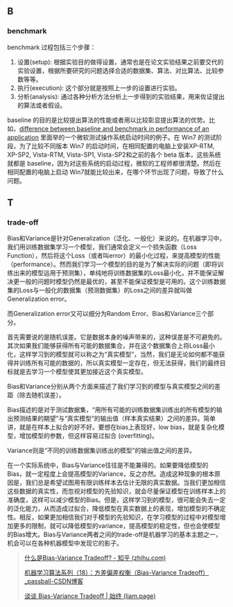 ## B

### benchmark 

benchmark 过程包括三个步骤：

1. 设置(setup): 根据实验目的做得设置，通常也是在论文实验结果之前要交代的实验设置，根据所要研究的问题选择合适的数据集、算法、对比算法、比较参数等等。
2. 执行(execution): 这个部分就是按照上一步的设置进行实验。
3. 分析(analysis): 通过各种分析方法分析上一步得到的实验结果，用来佐证提出的算法或者假设。

baseline 的目的是比较提出算法的性能或者用以比较彰显提出算法的优势。比如，[difference between baseline and benchmark in performance of an application](https://link.zhihu.com/?target=http%3A//stackoverflow.com/a/347029/222670) 里面举的一个微软测试操作系统启动时间的例子。在 Win7 的测试阶段，为了比较不同版本 Win7 的启动时间，在相同配置的电脑上安装XP-RTM, XP-SP2, Vista-RTM, Vista-SP1, Vista-SP2和之前的各个 beta 版本，这些系统就都是 baseline，因为对这些系统的启动过程，微软的工程师都很清楚。然后在相同配置的电脑上启动 Win7就能比较出来，在哪个环节出现了问题，导致了什么问题。



## T

### trade-off 

Bias和Variance是针对Generalization（泛化、一般化）来说的。在机器学习中，我们用训练数据集学习一个模型，我们通常会定义一个损失函数（Loss Function），然后将这个Loss（或者叫error）的最小化过程，来提高模型的性能（performance）。然而我们学习一个模型的目的是为了解决实际的问题（即将训练出来的模型运用于预测集），单纯地将训练数据集的Loss最小化，并不能保证解决更一般的问题时模型仍然是最优的，甚至不能保证模型是可用的。这个训练数据集的Loss与一般化的数据集（预测数据集）的Loss之间的差异就叫做Generalization error。

而Generalization error又可以细分为Random Error、Bias和Variance三个部分。

首先需要说的是随机误差。它是数据本身的噪声带来的，这种误差是不可避免的。其次如果我们能够获得所有可能的数据集合，并在这个数据集合上将Loss最小化，这样学习到的模型就可以称之为“真实模型”，当然，我们是无论如何都不能获得并训练所有可能的数据的，所以真实模型一定存在，但无法获得，我们的最终目标就是去学习一个模型使其更加接近这个真实模型。

Bias和Variance分别从两个方面来描述了我们学习到的模型与真实模型之间的差距（除去随机误差）。

Bias描述的是对于测试数据集，“用所有可能的训练数据集训练出的所有模型的输出预测结果的期望”与“真实模型”的输出值（样本真实结果）之间的差异。简单讲，就是在样本上拟合的好不好。要想在bias上表现好，low bias，就是复杂化模型，增加模型的参数，但这样容易过拟合 (overfitting)。

Variance则是“不同的训练数据集训练出的模型”的输出值之间的差异。

在一个实际系统中，Bias与Variance往往是不能兼得的。如果要降低模型的Bias，就一定程度上会提高模型的Variance，反之亦然。造成这种现象的根本原因是，我们总是希望试图用有限训练样本去估计无限的真实数据。当我们更加相信这些数据的真实性，而忽视对模型的先验知识，就会尽量保证模型在训练样本上的准确度，这样可以减少模型的Bias。但是，这样学习到的模型，很可能会失去一定的泛化能力，从而造成过拟合，降低模型在真实数据上的表现，增加模型的不确定性。相反，如果更加相信我们对于模型的先验知识，在学习模型的过程中对模型增加更多的限制，就可以降低模型的variance，提高模型的稳定性，但也会使模型的Bias增大。Bias与Variance两者之间的trade-off是机器学习的基本主题之一，机会可以在各种机器模型中发现它的影子。

> [什么是Bias-Variance Tradeoff? - 知乎 (zhihu.com)](https://zhuanlan.zhihu.com/p/142047021)
>
> [机器学习算法系列（18）：方差偏差权衡（Bias-Variance Tradeoff）_passball-CSDN博客](https://blog.csdn.net/passball/article/details/84993600)
>
> [谈谈 Bias-Variance Tradeoff | 始终 (liam.page)](https://liam.page/2017/03/25/bias-variance-tradeoff/)